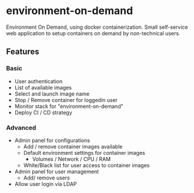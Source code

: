 # environment-on-demand
Environment On Demand, using docker containerization. Small self-service web application to setup containers on demand by non-technical users.

## Features

### Basic
* User authentication
* List of available images
* Select and launch image name
* Stop / Remove container for loggedin user
* Monitor stack for "environment-on-demand"
* Deploy CI / CD strategy

### Advanced
* Admin panel for configurations
   * Add / remove container images available
   * Default environment settings for container images
      * Volumes / Network / CPU / RAM
   * White/Black list for user access to container images
* Admin panel for user management
   * Add/ remove users
* Allow user login via LDAP

